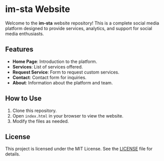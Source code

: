 # im-sta Website

Welcome to the **im-sta** website repository! This is a complete social media platform designed to provide services, analytics, and support for social media enthusiasts.

## Features

- **Home Page**: Introduction to the platform.
- **Services**: List of services offered.
- **Request Service**: Form to request custom services.
- **Contact**: Contact form for inquiries.
- **About**: Information about the platform and team.

## How to Use

1. Clone this repository.
2. Open `index.html` in your browser to view the website.
3. Modify the files as needed.

## License

This project is licensed under the MIT License. See the [LICENSE](LICENSE) file for details.
